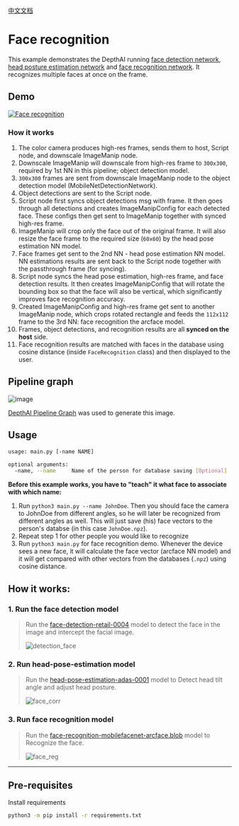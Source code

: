 [中文文档](README.zh-CN.md)

Face recognition
================

This example demonstrates the DepthAI running [face detection network](https://docs.openvinotoolkit.org/2021.3/omz_models_model_face_detection_retail_0004.html), [head posture estimation network](https://docs.openvinotoolkit.org/2021.3/omz_models_model_head_pose_estimation_adas_0001.html) and [face recognition network](https://docs.openvinotoolkit.org/2021.3/omz_models_model_face_recognition_mobilefacenet_arcface.html). It recognizes multiple faces at once on the frame.

## Demo

[![Face recognition](https://user-images.githubusercontent.com/18037362/159522552-fde15cd4-4343-492e-be44-ae07f06c1d2e.gif)](https://youtu.be/Xb1cXu_SIbo)


### How it works

1. The color camera produces high-res frames, sends them to host, Script node, and downscale ImageManip node.
2. Downscale ImageManip will downscale from high-res frame to `300x300`, required by 1st NN in this pipeline; object detection model.
3. `300x300` frames are sent from downscale ImageManip node to the object detection model (MobileNetDetectionNetwork).
4. Object detections are sent to the Script node.
5. Script node first syncs object detections msg with frame. It then goes through all detections and creates ImageManipConfig for each detected face. These configs then get sent to ImageManip together with synced high-res frame.
6. ImageManip will crop only the face out of the original frame. It will also resize the face frame to the required size (`60x60`) by the head pose estimation NN model.
7. Face frames get sent to the 2nd NN - head pose estimation NN model. NN estimations results are sent back to the Script node together with the passthrough frame (for syncing).
8. Script node syncs the head pose estimation, high-res frame, and face detection results. It then creates ImageManipConfig that will rotate the bounding box so that the face will also be vertical, which significantly improves face recognition accuracy.
9. Created ImageManipConfig and high-res frame get sent to another ImageManip node, which crops rotated rectangle and feeds the `112x112` frame to the 3rd NN: face recognition the arcface model.
10. Frames, object detections, and recognition results are all **synced on the host** side.
11. Face recognition results are matched with faces in the database using cosine distance (inside `FaceRecognition` class) and then displayed to the user.

## Pipeline graph

![image](https://user-images.githubusercontent.com/18037362/179375078-c2544a58-a9b3-464f-9f80-2e7deb49a727.png)

[DepthAI Pipeline Graph](https://github.com/geaxgx/depthai_pipeline_graph#depthai-pipeline-graph-experimental) was used to generate this image.

## Usage

```bash
usage: main.py [-name NAME]

optional arguments:
  -name, --name     Name of the person for database saving [Optional]

```

**Before this example works, you have to "teach" it what face to associate with which name:**

1. Run `python3 main.py --name JohnDoe`. Then you should face the camera to JohnDoe from different angles, so he will later be recognized from different angles as well. This will just save (his) face vectors to the person's databse (in this case `JohnDoe.npz`).
2. Repeat step 1 for other people you would like to recognize
3. Run `python3 main.py` for face recognition demo. Whenever the device sees a new face, it will calculate the face vector (arcface NN model) and it will get compared with other vectors from the databases (`.npz`) using cosine distance.


## How it works:

### 1. Run the face detection model

> Run the [face-detection-retail-0004](models/face-detection-retail-0004_openvino_2020_1_4shave.blob) model to 
> detect the face in the image and intercept the facial image.
> 
> ![detection_face](images/detection_face.png)

### 2. Run head-pose-estimation model

> Run the [head-pose-estimation-adas-0001](models/head-pose-estimation-adas-0001.blob) model to 
> Detect head tilt angle and adjust head posture.
> 
>![face_corr](images/face_corr.png)

### 3. Run face recognition model

> Run the [face-recognition-mobilefacenet-arcface.blob](models/face-recognition-mobilefacenet-arcface_2021.2_4shave.blob) model to 
> Recognize the face.
>
> ![face_reg](images/face_reg.png)

--------------------

## Pre-requisites

Install requirements

```bash
python3 -m pip install -r requirements.txt
```
